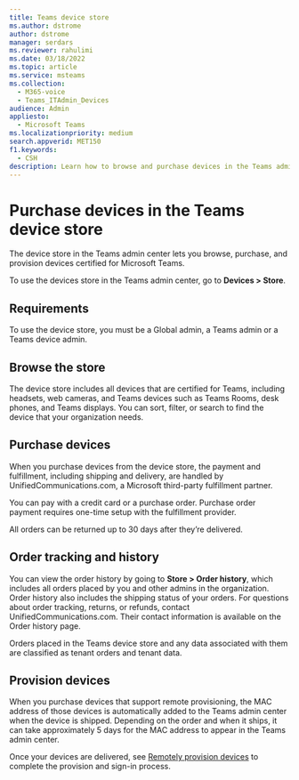 ```yaml
---
title: Teams device store
ms.author: dstrome
author: dstrome
manager: serdars
ms.reviewer: rahulimi
ms.date: 03/18/2022
ms.topic: article
ms.service: msteams
ms.collection: 
  - M365-voice
  - Teams_ITAdmin_Devices
audience: Admin
appliesto: 
  - Microsoft Teams
ms.localizationpriority: medium
search.appverid: MET150
f1.keywords: 
  - CSH
description: Learn how to browse and purchase devices in the Teams admin center device store
---
```


# Purchase devices in the Teams device store

The device store in the Teams admin center lets you browse, purchase, and provision devices certified for Microsoft Teams.  

 To use the devices store in the Teams admin center, go to **Devices > Store**.

## Requirements

To use the device store, you must be a Global admin, a Teams admin or a Teams device admin.

## Browse the store

The device store includes all devices that are certified for Teams, including headsets, web cameras, and Teams devices such as Teams Rooms, desk phones, and Teams displays. You can sort, filter, or search to find the device that your organization needs.

## Purchase devices

When you purchase devices from the device store, the payment and fulfillment, including shipping and delivery, are handled by UnifiedCommunications.com, a Microsoft third-party fulfillment partner.  

You can pay with a credit card or a purchase order. Purchase order payment requires one-time setup with the fulfillment provider.

All orders can be returned up to 30 days after they’re delivered.

## Order tracking and history

You can view the order history by going to **Store > Order history**, which includes all orders placed by you and other admins in the organization. Order history also includes the shipping status of your orders. For questions about order tracking, returns, or refunds, contact UnifiedCommunications.com. Their contact information is available on the Order history page.

Orders placed in the Teams device store and any data associated with them are classified as tenant orders and tenant data.

## Provision devices

When you purchase devices that support remote provisioning, the MAC address of those devices is automatically added to the Teams admin center when the device is shipped. Depending on the order and when it ships, it can take approximately 5 days for the MAC address to appear in the Teams admin center.

Once your devices are delivered, see [Remotely provision devices](remote-provision-remote-login.md#generate-a-verification-code) to complete the provision and sign-in process.
